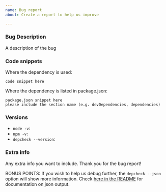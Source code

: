 ```yaml
---
name: Bug report
about: Create a report to help us improve

---
```


### Bug Description
A description of the bug

### Code snippets
Where the dependency is used:

```
code snippet here
```

Where the dependency is listed in package.json:

```
package.json snippet here
please include the section name (e.g. devDependencies, dependencies)
```

### Versions
 - `node -v`:
 - `npm -v`:
 - `depcheck --version`:

### Extra info
Any extra info you want to include. Thank you for the bug report!

BONUS POINTS: If you wish to help us debug further, the `depcheck --json` option will show more information. Check [here in the README](https://github.com/depcheck/depcheck#example) for documentation on json output.
